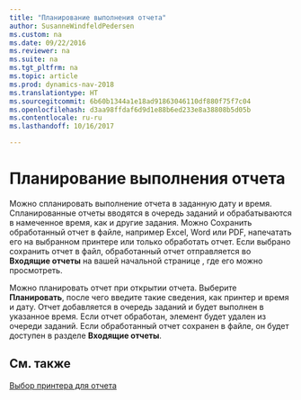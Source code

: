 ```yaml
---
title: "Планирование выполнения отчета"
author: SusanneWindfeldPedersen
ms.custom: na
ms.date: 09/22/2016
ms.reviewer: na
ms.suite: na
ms.tgt_pltfrm: na
ms.topic: article
ms.prod: dynamics-nav-2018
ms.translationtype: HT
ms.sourcegitcommit: 6b60b1344a1e18ad91863046110df880f75f7c04
ms.openlocfilehash: d3aa98ffdaf6d9d1e88b6ed233e8a38808b5d05b
ms.contentlocale: ru-ru
ms.lasthandoff: 10/16/2017

---
```

    
# <a name="schedule-a-report-to-run"></a>Планирование выполнения отчета
Можно спланировать выполнение отчета в заданную дату и время. Спланированные отчеты вводятся в очередь заданий и обрабатываются в намеченное время, как и другие задания. Можно Сохранить обработанный отчет в файле, например Excel, Word или PDF, напечатать его на выбранном принтере или только обработать отчет. Если выбрано сохранить отчет в файл, обработанный отчет отправляется во **Входящие отчеты** на вашей начальной странице , где его можно просмотреть. 

Можно планировать отчет при открытии отчета. Выберите **Планировать**, после чего введите такие сведения, как принтер и время и дату. Отчет добавляется в очередь заданий и будет выполнен в указанное время. Если отчет обработан, элемент будет удален из очереди заданий. Если обработанный отчет сохранен в файле, он будет доступен в разделе **Входящие отчеты**.

## <a name="see-also"></a>См. также
[Выбор принтера для отчета](ui-specify-printer-selection-reports.md) 

 


